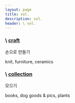 ```yaml
---
layout: page
title: vol.
description: vol.
header: \ vol.
---
```


### \\ [craft](/category-craft)


손으로 만들기


knit, furniture, ceramics





### \\ [collection](/category-collection)


모으기


books, dog goods & pics, plants

